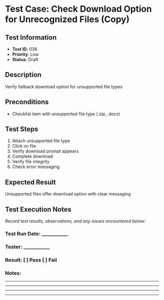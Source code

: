 # Test Case: Check Download Option for Unrecognized Files (Copy)

## Test Information
- **Test ID**: 036
- **Priority**: Low
- **Status**: Draft

## Description
Verify fallback download option for unsupported file types

## Preconditions
- Checklist item with unsupported file type (.zip, .docx)

## Test Steps
1. Attach unsupported file type
2. Click on file
3. Verify download prompt appears
4. Complete download
5. Verify file integrity
6. Check error messaging

## Expected Result
Unsupported files offer download option with clear messaging

## Test Execution Notes
_Record test results, observations, and any issues encountered below:_

### Test Run Date: ___________
### Tester: ___________
### Result: [ ] Pass [ ] Fail

### Notes:
_________________________________
_________________________________
_________________________________
_________________________________
